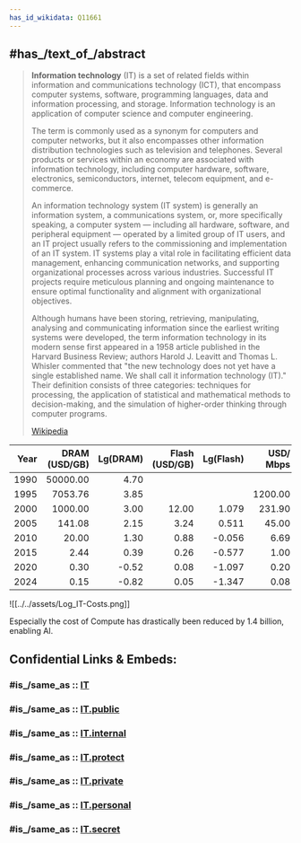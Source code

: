 ```yaml
---
has_id_wikidata: Q11661
---
```


## #has_/text_of_/abstract 

> **Information technology** (IT) is a set of related fields within information and communications technology 
> (ICT), that encompass computer systems, software, programming languages, data 
> and information processing, and storage. 
> Information technology is an application of computer science and computer engineering.
>
> The term is commonly used as a synonym for computers and computer networks, 
> but it also encompasses other information distribution technologies such as television and telephones. 
> Several products or services within an economy are associated with information technology, 
> including computer hardware, software, electronics, semiconductors, internet, telecom equipment, 
> and e-commerce.
>
> An information technology system (IT system) is generally an information system, 
> a communications system, or, more specifically speaking, a computer system —
>  including all hardware, software, and peripheral equipment — operated by a limited group of IT users, 
>  and an IT project usually refers to the commissioning and implementation of an IT system. 
>  IT systems play a vital role in facilitating efficient data management, 
>  enhancing communication networks, and supporting organizational processes across various industries. 
>  Successful IT projects require meticulous planning and ongoing maintenance 
>  to ensure optimal functionality and alignment with organizational objectives.
>
> Although humans have been storing, retrieving, manipulating, analysing 
> and communicating information since the earliest writing systems were developed, 
> the term information technology in its modern sense first appeared in a 1958 article 
> published in the Harvard Business Review; authors Harold J. Leavitt and Thomas L. Whisler commented 
> that "the new technology does not yet have a single established name. 
> We shall call it information technology (IT)." 
> Their definition consists of three categories: techniques for processing, 
> the application of statistical and mathematical methods to decision-making, 
> and the simulation of higher-order thinking through computer programs.
>
> [Wikipedia](https://en.wikipedia.org/wiki/Information%20technology) 


| Year | DRAM  (USD/GB) | Lg(DRAM) | Flash  (USD/GB) | Lg(Flash) | USD/ Mbps | Internet USD / TB | Lg(Internet) |   USD/MFLOP | Lg(MFLOP) |
| ---: | -------------: | -------: | --------------: | --------: | --------: | ----------------: | -----------: | ----------: | --------: |
| 1990 |       50000.00 |     4.70 |                 |           |           |                   |              | 50000000000 |      7.70 |
| 1995 |        7053.76 |     3.85 |                 |           |   1200.00 |         1200000.0 |         6.08 |  7053757000 |      6.85 |
| 2000 |        1000.00 |     3.00 |           12.00 |     1.079 |    231.90 |           97673.2 |         4.99 |  1000000000 |      6.00 |
| 2005 |         141.08 |     2.15 |            3.24 |     0.511 |     45.00 |            8000.0 |         3.90 |    31486880 |      4.50 |
| 2010 |          20.00 |     1.30 |            0.88 |    -0.056 |      6.69 |            1546.0 |         3.19 |     1000000 |      3.00 |
| 2015 |           2.44 |     0.39 |            0.26 |    -0.577 |      1.00 |             300.0 |         2.48 |        9943 |      1.00 |
| 2020 |           0.30 |    -0.52 |            0.08 |    -1.097 |      0.20 |              10.0 |         1.00 |         100 |     -1.00 |
| 2024 |           0.15 |    -0.82 |            0.05 |    -1.347 |      0.08 |               1.5 |         0.18 |          35 |     -1.46 |


![[../../assets/Log_IT-Costs.png]] 

Especially the cost of Compute has drastically been reduced by 1.4 billion, enabling AI. 


## Confidential Links & Embeds: 

### #is_/same_as :: [IT](/_Standards/Technology/IT.md) 

### #is_/same_as :: [IT.public](/_public/Technology/IT.public.md) 

### #is_/same_as :: [IT.internal](/_internal/Technology/IT.internal.md) 

### #is_/same_as :: [IT.protect](/_protect/Technology/IT.protect.md) 

### #is_/same_as :: [IT.private](/_private/Technology/IT.private.md) 

### #is_/same_as :: [IT.personal](/_personal/Technology/IT.personal.md) 

### #is_/same_as :: [IT.secret](/_secret/Technology/IT.secret.md)

